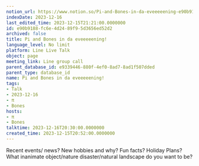 ```yaml
---
notion_url: https://www.notion.so/Pi-and-Bones-in-da-eveeeeening-e90b9188fc6e4d2489f95d3656ed52d2
indexDate: 2023-12-16
last_edited_time: 2023-12-15T21:21:00.0000000
id: e90b9188-fc6e-4d24-89f9-5d3656ed52d2
archived: false
title: Pi and Bones in da eveeeeening!
language_level: No limit
platform: Line Live Talk
object: page
meeting_link: Line group call
parent_database_id: e9339446-880f-4ef0-8ad7-8ad1f507dded
parent_type: database_id
name: Pi and Bones in da eveeeeening!
tags:
- Talk
- 2023-12-16
- π
- Bones
hosts:
- π
- Bones
talktime: 2023-12-16T20:30:00.0000000
created_time: 2023-12-15T20:52:00.0000000
---
```



Recent events/ news?
New hobbies and why?
Fun facts? 
Holiday Plans?
What inanimate object/nature disaster/natural landscape do you want to be?























